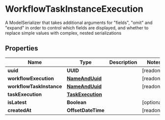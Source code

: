 

# WorkflowTaskInstanceExecution

A ModelSerializer that takes additional arguments for \"fields\", \"omit\" and \"expand\" in order to control which fields are displayed, and whether to replace simple values with complex, nested serializations

## Properties

Name | Type | Description | Notes
------------ | ------------- | ------------- | -------------
**uuid** | **UUID** |  |  [readonly]
**workflowExecution** | [**NameAndUuid**](NameAndUuid.md) |  |  [readonly]
**workflowTaskInstance** | [**NameAndUuid**](NameAndUuid.md) |  |  [readonly]
**taskExecution** | [**TaskExecution**](TaskExecution.md) |  | 
**isLatest** | **Boolean** |  |  [optional]
**createdAt** | **OffsetDateTime** |  |  [readonly]



